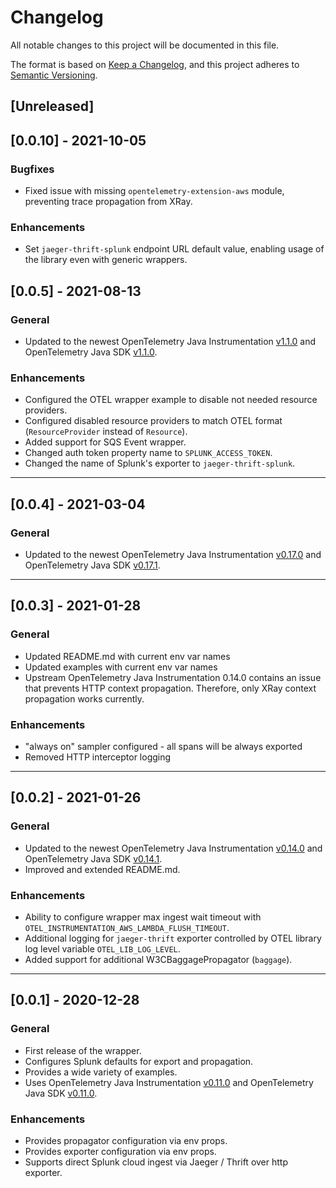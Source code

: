# Changelog

All notable changes to this project will be documented in this file.

The format is based on [Keep a Changelog](https://keepachangelog.com/en/1.1.0/), and this project adheres
to [Semantic Versioning](https://semver.org/spec/v2.0.0.html).

## [Unreleased]

## [0.0.10] - 2021-10-05

### Bugfixes
- Fixed issue with missing `opentelemetry-extension-aws` module, preventing trace propagation from XRay.

### Enhancements
- Set `jaeger-thrift-splunk` endpoint URL default value, enabling usage of the library even with generic wrappers. 

## [0.0.5] - 2021-08-13

### General
- Updated to the newest OpenTelemetry Java Instrumentation [v1.1.0](https://github.com/open-telemetry/opentelemetry-java-instrumentation/releases/tag/v1.1.0) and OpenTelemetry Java SDK [v1.1.0](https://github.com/open-telemetry/opentelemetry-java/releases/tag/v1.1.0).

### Enhancements
- Configured the OTEL wrapper example to disable not needed resource providers.
- Configured disabled resource providers to match OTEL format (`ResourceProvider` instead of `Resource`).
- Added support for SQS Event wrapper.
- Changed auth token property name to `SPLUNK_ACCESS_TOKEN`.
- Changed the name of Splunk's exporter to `jaeger-thrift-splunk`.

-----
## [0.0.4] - 2021-03-04

### General
- Updated to the newest OpenTelemetry Java Instrumentation [v0.17.0](https://github.com/open-telemetry/opentelemetry-java-instrumentation/releases/tag/v0.17.0) and OpenTelemetry Java SDK [v0.17.1](https://github.com/open-telemetry/opentelemetry-java/releases/tag/v0.17.1).

-----
## [0.0.3] - 2021-01-28

### General
- Updated README.md with current env var names
- Updated examples with current env var names
- Upstream OpenTelemetry Java Instrumentation 0.14.0 contains an issue that prevents HTTP context propagation. Therefore, only XRay context propagation works currently.

### Enhancements
- "always on" sampler configured - all spans will be always exported
- Removed HTTP interceptor logging

------
## [0.0.2] - 2021-01-26

### General
- Updated to the newest OpenTelemetry Java Instrumentation [v0.14.0](https://github.com/open-telemetry/opentelemetry-java-instrumentation/releases/tag/v0.14.0) and OpenTelemetry Java SDK [v0.14.1](https://github.com/open-telemetry/opentelemetry-java/releases/tag/v0.14.1).
- Improved and extended README.md.

### Enhancements
- Ability to configure wrapper max ingest wait timeout with `OTEL_INSTRUMENTATION_AWS_LAMBDA_FLUSH_TIMEOUT`.
- Additional logging for `jaeger-thrift` exporter controlled by OTEL library log level variable `OTEL_LIB_LOG_LEVEL`.
- Added support for additional W3CBaggagePropagator (`baggage`).

------
## [0.0.1] - 2020-12-28

### General
- First release of the wrapper. 
- Configures Splunk defaults for export and propagation.
- Provides a wide variety of examples.
- Uses OpenTelemetry Java Instrumentation [v0.11.0](https://github.com/open-telemetry/opentelemetry-java-instrumentation/releases/tag/v0.11.0) and OpenTelemetry Java SDK [v0.11.0](https://github.com/open-telemetry/opentelemetry-java/releases/tag/v0.11.0).

### Enhancements
- Provides propagator configuration via env props.
- Provides exporter configuration via env props.
- Supports direct Splunk cloud ingest via Jaeger / Thrift over http exporter.